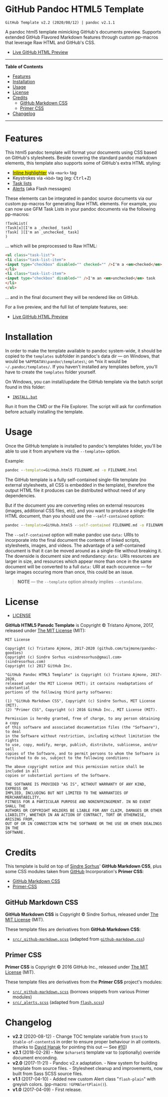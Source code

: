 # GitHub Pandoc HTML5 Template

    GitHub Template v2.2 (2020/08/12) | pandoc v2.1.1

A pandoc html5 template mimicking GitHub's documents preview. Supports extended GitHub Flavored Markdown features through custom pp-macros that leverage Raw HTML and GitHub's CSS.

- [Live GitHub HTML Preview](http://htmlpreview.github.io/?https://github.com/tajmone/pandoc-goodies/blob/master/templates/html5/github/GitHub-Template-Preview.html)

-----

**Table of Contents**


<!-- MarkdownTOC autolink="true" bracket="round" autoanchor="false" lowercase="only_ascii" uri_encoding="true" levels="1,2,3,4" -->

- [Features](#features)
- [Installation](#installation)
- [Usage](#usage)
- [License](#license)
- [Credits](#credits)
    - [GitHub Markdown CSS](#github-markdown-css)
    - [Primer CSS](#primer-css)
- [Changelog](#changelog)

<!-- /MarkdownTOC -->

-----


# Features

This html5 pandoc template will format your documents using CSS based on GitHub's stylesheets. Beside covering the standard pandoc markdown elements, this template also supports some of GitHub's extra HTML styling:

- [<mark>Inline highlighter</mark>](http://primercss.io/type/#inline-text-elements) via `<mark>` tag
- Keystrokes via `<kbd>` tag (eg: <kbd>Ctrl</kbd>+<kbd>Z</kbd>)
- [Task lists](https://help.github.com/articles/basic-writing-and-formatting-syntax/#task-lists)
- [Alerts](http://primercss.io/archive/alerts/) (aka Flash messages)

These elements can be integrated in pandoc source documents via our custom pp-macros for generating Raw HTML elements. For example, you can now use GFM Task Lists in your pandoc documents via the following pp-macros:

    !TaskList(
    !Task[x][I'm a _checked_ task]
    !Task[ ][I'm an _unchecked_ task]
    )

… which will be preprocessed to Raw HTML:

``` html
<ul class="task-list">
<li class="task-list-item">
<input type="checkbox" disabled="" checked="" />I'm a <em>checked</em> task
</li>
<li class="task-list-item">
<input type="checkbox" disabled="" />I'm an <em>unchecked</em> task
</li>
</ul>
```

… and in the final document they will be rendered like on GitHub.

For a live preview, and the full list of template features, see:

- [Live GitHub HTML Preview](http://htmlpreview.github.io/?https://github.com/tajmone/pandoc-goodies/blob/master/templates/html5/github/GitHub-Template-Preview.html)

# Installation

In order to make the template available to pandoc system-wide, it should be copied to the `templates` subfolder in pandoc's data dir — on Windows, that would be `%APPDATA%\pandoc\templates\`; on \*nix it would be `~/.pandoc/templates/`. If you haven't installed any templates before, you'll have to create the `templates` folder yourself.

On Windows, you can install/update the GitHub template via the batch script found in this folder:

- [`INSTALL.bat`](./INSTALL.bat)

Run it from the CMD or the File Explorer. The script will ask for confirmation before actually installing the template.

# Usage

Once the GitHub template is installed to pandoc's templates folder, you'll be able to use it from anywhere via the `--template=` option.

Example:

```bat
pandoc --template=GitHub.html5 FILENAME.md -o FILENAME.html
```

The GitHub template is a fully self-contained single-file template (no external stylesheets, all CSS is embedded in the template), therefore the output HTML file it produces can be distributed without need of any dependencies.

But if the document you are converting relies on external resources (images, additional CSS files, etc), and you want to produce a single-file HTML document, than you should use the `--self-contained` option:

```bat
pandoc --template=GitHub.html5 --self-contained FILENAME.md -o FILENAME.html
```

The `--self-contained` option will make pandoc use `data:` URIs to incorporate into the final document the contents of linked scripts, stylesheets, images, and videos. The advantage of a self-contained document is that it can be moved around as a single-file without breaking it. The downside is document size and redundancy: `data:` URIs resources are larger in size, and resources which appear more than once in the same document will be converted to a full `data:` URI at each occurence — for large images occuring more than once, this could be an issue.

> __NOTE__ — the `--template` option already implies `--standalone`.


# License

- [LICENSE](./LICENSE)

**GitHub HTML5 Panodc Template** is Copyright © Tristano Ajmone, 2017, released under [The MIT License](./LICENSE) (MIT):

```
MIT License

Copyright (c) Tristano Ajmone, 2017-2020 (github.com/tajmone/pandoc-goodies)
Copyright (c) Sindre Sorhus <sindresorhus@gmail.com> (sindresorhus.com)
Copyright (c) 2017 GitHub Inc.

"GitHub Pandoc HTML5 Template" is Copyright (c) Tristano Ajmone, 2017-2020,
released under the MIT License (MIT); it contains readaptations of substantial
portions of the following third party softwares:

(1) "GitHub Markdown CSS", Copyright (c) Sindre Sorhus, MIT License (MIT).
(2) "Primer CSS", Copyright (c) 2016 GitHub Inc., MIT License (MIT).

Permission is hereby granted, free of charge, to any person obtaining a copy
of this software and associated documentation files (the "Software"), to deal
in the Software without restriction, including without limitation the rights
to use, copy, modify, merge, publish, distribute, sublicense, and/or sell
copies of the Software, and to permit persons to whom the Software is
furnished to do so, subject to the following conditions:

The above copyright notice and this permission notice shall be included in all
copies or substantial portions of the Software.

THE SOFTWARE IS PROVIDED "AS IS", WITHOUT WARRANTY OF ANY KIND, EXPRESS OR
IMPLIED, INCLUDING BUT NOT LIMITED TO THE WARRANTIES OF MERCHANTABILITY,
FITNESS FOR A PARTICULAR PURPOSE AND NONINFRINGEMENT. IN NO EVENT SHALL THE
AUTHORS OR COPYRIGHT HOLDERS BE LIABLE FOR ANY CLAIM, DAMAGES OR OTHER
LIABILITY, WHETHER IN AN ACTION OF CONTRACT, TORT OR OTHERWISE, ARISING FROM,
OUT OF OR IN CONNECTION WITH THE SOFTWARE OR THE USE OR OTHER DEALINGS IN THE
SOFTWARE.
```

# Credits

This template is build on top of [Sindre Sorhus](https://github.com/sindresorhus)' **GitHub Markdown CSS**, plus some CSS modules taken from [GitHub](https://github.com) Incorporation's **Primer CSS**:

- [GitHub Markdown CSS](https://sindresorhus.com/github-markdown-css)
- [Primer-CSS](http://primercss.io/)

## GitHub Markdown CSS

**GitHub Markdown CSS** is Copyright © Sindre Sorhus, released under [The MIT License](https://github.com/sindresorhus/github-markdown-css/blob/gh-pages/readme.md) (MIT).

These template files are derivatives from **GitHub Markdown CSS**:

- [`src/_github-markdown.scss`](./src/_github-markdown.scss) (adapted from [`github-markdown.css`](https://github.com/sindresorhus/github-markdown-css/blob/gh-pages/github-markdown.css))

## Primer CSS

**Primer CSS** is Copyright © 2016 GitHub Inc., released under [The MIT License](https://github.com/primer/primer-css/blob/master/LICENSE) (MIT).

These template files are derivatives from the **Primer CSS** project's modules:

- [`src/_github-markdown.scss`](./src/_github-markdown.scss) (borrows snippets from various Primer modules)
- [`src/_alerts.scss`](./src/_alerts.scss) (adapted from [`flash.scss`](https://github.com/primer/primer/blob/master/modules/primer-alerts/lib/flash.scss))

# Changelog

- **v2.2** (2020-08-12)
      - Change TOC template variable from `$toc$` to `$table-of-contents$` in order to ensure proper behaviour in all contexts. (thanks to [David Hanak] for pointing this out — See [#10])
- **v2.1** (2018-02-28)
      - New `$charset$` template var to (optionally) override document enconding.
- **v2.0** (2017-11-21)
      - Pandoc v2.x adaptation.
      - New system for building template from source files.
      - Stylesheet cleanup and improvements, now built from Sass SCSS source files.
- **v1.1** (2017-04-10)
      - Added new custom Alert class "`flash-plain`" with greyish colors. (pp-macro: `!GFMAlertPlain()`).
- **v1.0** (2017-04-09)
      - First release.

<!-----------------------------------------------------------------------------
                               REFERENCE LINKS
------------------------------------------------------------------------------>

<!-- issues -->

[#10]: https://github.com/tajmone/pandoc-goodies/issues/10 "See Issue #10 — $table-of-contents$ instead of $toc$"

<!-- people -->

[David Hanak]: https://github.com/dhanak "View David Hanak's GitHub profile"

<!-- EOF -->
